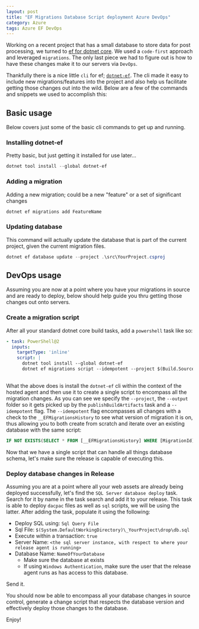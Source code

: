 ```yaml
---
layout: post
title: "EF Migrations Database Script deployment Azure DevOps"
category: Azure
tags: Azure EF DevOps
---
```


Working on a recent project that has a small database to store data for post processing, we turned to [ef for dotnet core](https://docs.microsoft.com/en-us/ef/core/).  We used a `code-first` approach and leveraged `migrations`. The only last piece we had to figure out is how to have these changes make it to our servers via `DevOps`.

Thankfully there is a nice little `cli` for ef; [`dotnet-ef`](https://docs.microsoft.com/en-us/ef/core/miscellaneous/cli/dotnet).  The cli made it easy to include new migrations/features into the project and also help us facilitate getting those changes out into the wild.  Below are a few of the commands and snippets we used to accomplish this:

## Basic usage

Below covers just some of the basic cli commands to get up and running.

### Installing dotnet-ef

Pretty basic, but just getting it installed for use later...

```powershell
dotnet tool install --global dotnet-ef
```

### Adding a migration

Adding a new migration; could be a new "feature" or a set of significant changes

```powershell
dotnet ef migrations add FeatureName
```

### Updating database

This command will actually update the database that is part of the current project, given the current migration files.

```powershell
dotnet ef database update --project .\src\YourProject.csproj
```

## DevOps usage

Assuming you are now at a point where you have your migrations in source and are ready to deploy, below should help guide you thru getting those changes out onto servers.

### Create a migration script

After all your standard dotnet core build tasks, add a `powershell` task like so:

```yaml
- task: PowerShell@2
  inputs:
    targetType: 'inline'
    script: |
      dotnet tool install --global dotnet-ef
      dotnet ef migrations script --idempotent --project $(Build.SourcesDirectory)\src\YourProject.csproj --output $(Build.ArtifactStagingDirectory)/db.sql
 
``` 

What the above does is install the `dotnet-ef` cli within the context of the hosted agent and then use it to create a single script to encompass all the migration changes. As you can see we specify the `--project`, the `--output` folder so it gets picked up by the `publishBuildArtifacts` task and a `--idempotent` flag. The `--idempotent` flag encompasses all changes with a check to the `__EFMigrationsHistory` to see what version of migration it is on, thus allowing you to both create from scratch and iterate over an existing database with the same script:

```sql
IF NOT EXISTS(SELECT * FROM [__EFMigrationsHistory] WHERE [MigrationId] = N'20200923211638_InitialCreate')
```

Now that we have a single script that can handle all things database schema, let's make sure the release is capable of executing this.

### Deploy database changes in Release

Assuming you are at a point where all your web assets are already being deployed successfully, let's find the `SQL Server database deploy` task. Search for it by name in the task search and add it to your release.  This task is able to deploy `dacpac` files as well as `sql` scripts, we will be using the latter. After adding the task, populate it using the following:

 - Deploy SQL using: `Sql Query File`
 - Sql File: `$(System.DefaultWorkingDirectory)\_YourProject\drop\db.sql`
 - Execute within a transaction: `true`
 - Server Name: `<the sql server instance, with respect to where your release agent is running>`
 - Database Name: `NameOfYourDatabase` 
   - Make sure the database at exists 
   - If using `Windows Authentication`, make sure the user that the release agent runs as has access to this database.

Send it.

You should now be able to encompass all your database changes in source control, generate a change script that respects the database version and effectively deploy those changes to the database.

Enjoy!
